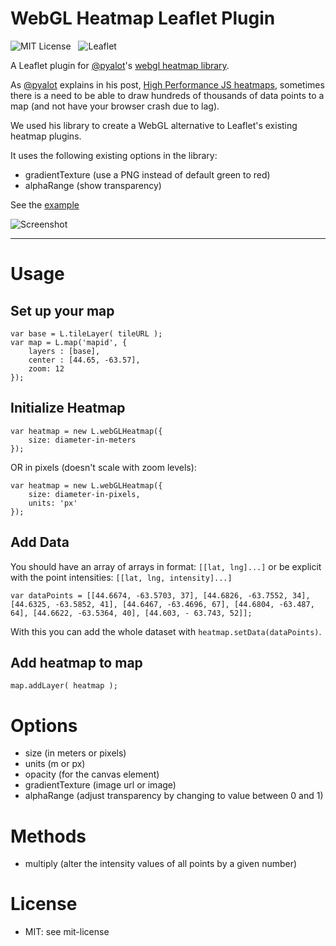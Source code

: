 WebGL Heatmap Leaflet Plugin
=====================

![MIT License](http://img.shields.io/badge/license-MIT-lightgrey.svg)
&nbsp;
![Leaflet](http://img.shields.io/badge/leaflet-1.0.1-green.svg?style=flat)

A Leaflet plugin for [@pyalot](https://github.com/pyalot)'s [webgl heatmap library](https://github.com/pyalot/webgl-heatmap).

As [@pyalot](https://github.com/pyalot) explains in his post, [High Performance JS heatmaps](http://codeflow.org/entries/2013/feb/04/high-performance-js-heatmaps/), sometimes there is a need to be able to draw hundreds of thousands of data points to a map (and not have your browser crash due to lag).

We used his library to create a WebGL alternative to Leaflet's existing heatmap plugins.

It uses the following existing options in the library:

* gradientTexture (use a PNG instead of default green to red)
* alphaRange (show transparency)

See the [example](http://ursudio.github.io/webgl-heatmap-leaflet/)

![Screenshot](http://i.imgur.com/VGXbWpx.png)

***
Usage
===

Set up your map
---

```
var base = L.tileLayer( tileURL );
var map = L.map('mapid', {
	layers : [base],
	center : [44.65, -63.57],
	zoom: 12 
});
```

Initialize Heatmap
---    
```
var heatmap = new L.webGLHeatmap({
    size: diameter-in-meters
});
```
OR in pixels (doesn't scale with zoom levels):
```
var heatmap = new L.webGLHeatmap({
    size: diameter-in-pixels,
    units: 'px'
});
```

Add Data
---
You should have an array of arrays in format: `[[lat, lng]...]` or be explicit with the point intensities: `[[lat, lng, intensity]...]`

```
var dataPoints = [[44.6674, -63.5703, 37], [44.6826, -63.7552, 34], [44.6325, -63.5852, 41], [44.6467, -63.4696, 67], [44.6804, -63.487, 64], [44.6622, -63.5364, 40], [44.603, - 63.743, 52]];
```

With this you can add the whole dataset with `heatmap.setData(dataPoints)`.

Add heatmap to map
---

```
map.addLayer( heatmap );
```

Options
===
* size (in meters or pixels)
* units (m or px)
* opacity (for the canvas element)
* gradientTexture (image url or image)
* alphaRange (adjust transparency by changing to value between 0 and 1)

Methods
===
* multiply (alter the intensity values of all points by a given number)

License
===
* MIT: see mit-license
